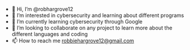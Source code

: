 - 👋 Hi, I’m @robhargrove12
- 👀 I’m interested in cybersecurity and learning about different programs
- 🌱 I’m currently learning cybersecurity through Google
- 💞️ I’m looking to collaborate on any project to learn more about the different languages and coding
- 📫 How to reach me robbiehargrove12@gmail.com

<!---
robhargrove12/robhargrove12 is a ✨ special ✨ repository because its `README.md` (this file) appears on your GitHub profile.
You can click the Preview link to take a look at your changes.
--->
